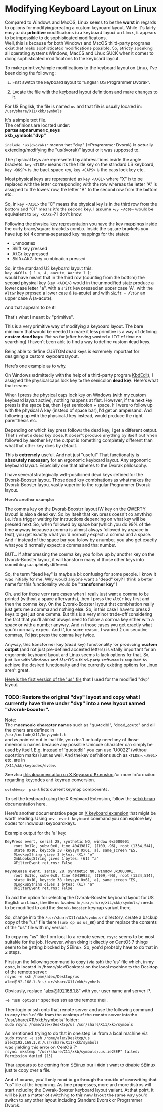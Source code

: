 # Modifying Keyboard Layout on Linux

Compared to Windows and MacOS, Linux seems to be the **worst** in regards to options for modifying/creating a custom keyboard layout. 
While it's fairly easy to do **primitive** modifications to a keyboard layout on Linux, it appears to be impossible to do sophisticated modifications.  
Well, this is because for both Windows and MacOS third-party programs exist that make sophisticated modifications possible. So, strictly speaking all operating systems Windows, MacOS and Linux SUCK when it comes to doing sophisticated modifications to the keyboard layout.

To make primitive/simple modifications to the keyboard layout on Linux, I've been doing the following: 

1) First switch the keyboard layout to "English US Programmer Dvorak".

2) Locate the file with the keyboard layout definitions and make changes to it.

For US English, the file is named `us` and that file is usually located in: `/usr/share/X11/xkb/symbols`

It's a simple text file.  
The definions are located under:  
**partial alphanumeric_keys  
xkb_symbols "dvp"**

`include "us(dvorak)"` means that "dvp" (=Programmer Dvorak) is actually extending/modifying the "us(dvorak)" layout or it was supposed to.

The physical keys are represented by abbreviations inside the angle brackets. `key <TLDE>` means it's the tilde key on the standard US keyboard, `key <BKSP>` is the back space key, `key <CAPS>` is the caps lock key etc. 

Most physical keys are represented as `key <AX01>` where "X" is to be replaced with the letter corresponding with the row whereas the letter "A" is assigned to the lowest row, the letter "B" to the second row from the bottom etc. 

So, in `key <AC01>` the "C" means the physical key is in the third row from the bottom and "01" means it's the second key. I assume `key <AC00>` would be equivalent to `key <CAPS>`? I don't know. 

Following the physical key representation you have the key mappings inside the curly brace/square brackets combo. Inside the square brackets you have (up to) 4 comma-separated key mappings for the states: 

* Unmodified
* Shift key pressed
* AltGr key pressed
* Shift+AltGr key combination pressed

So, in the standard US keyboard layout this:  
`key <AC01> { [ a, A, aacute, Aacute ] };`  
would have meant that in the third row (counting from the bottom) the second physical key (`key <AC01>`) would in the unmodified state produce a lower case letter "a", with a `shift` key pressed an upper case "A", with the `AltGr` key pressed a lower case á (a-acute) and with `Shift + AltGr` an upper case Á (a-acute).

And that appears to be it! 

That's what I meant by "primitive". 

This is a very primitive way of modifying a keyboard layout. The bare minimum that would be needed to make it less primitive is a way of defining **custom dead keys**. But so far (after having wasted a LOT of time on searching) I haven't been able to find a way to define custom dead keys. 

Being able to define CUSTOM dead keys is extremely important for designing a custom keyboard layout. 

Here's one example as to why: 

On Windows (admittedly with the help of a third-party program [KbdEdit](http://www.kbdedit.com)), I assigned the physical caps lock key to the semicolon **dead key**. Here's what that means: 

When I press the physical caps lock key on Windows (with my custom keyboard layout active), nothing happens at first. However, if the next key press is the space bar, then I get semicolon + space. If I were to follow up with the physical A key (instead of space bar), I'd get an ampersand. And following up with the physical J key instead, would produce the right parenthesis etc.

Depending on which key press follows the dead key, I get a different output. That's what a dead key does. It doesn't produce anything by itself but when followed by another key the output is something completely different than what that other key does by default. 

This is **extremely** useful. And not just "useful". That functionality is **absolutely necessary** for an ergonomic keyboard layout. Any ergonomic keyboard layout. Especially one that adheres to the Dvorak philosophy. 

I have several strategically well-positioned dead keys defined for the Dvorak-Booster layout. Those dead key combinations as what makes the Dvorak-Booster layout vastly superior to the regular Programmer Dvorak layout. 

Here's another example: 

The comma key on the Dvorak-Booster layout (W key on the QWERTY layout) is also a dead key. So, by itself that key press doesn't do anything i.e. it's a trigger waiting for instructions depending on what key will be pressed next. So, when followed by space bar (which you do 99% of the time anyway because a comma is almost always followed by a space in text), you get exactly what you'd normally expect: a comma and a space. And if instead of the space bar you follow by a number, you also get exactly what you'd normally expect: a comma and that number. 

BUT... if after pressing the comma key you follow up by another key on the Dvorak-Booster layout, it will transform many of those other keys into something completely different. 

So, the term "dead key" is maybe a bit confusing for some people. I know it was initially for me. Why would anyone want a "dead" key? I think a better name for this functionality would be **"transformer key"**!

Oh, and for those very rare cases when I really just want a comma to be printed (without a space afterwards), then I press the `AltGr` key first and then the comma key. On the Dvorak-Booster layout that combination really just gets me a comma and nothing else. So, in this case I have to press 2 keys to get just one comma. But this is a very minor trade-off considering the fact that you'll almost always need to follow a comma key either with a space or with a number anyway. And in those cases you get exactly what you'd normally expect. And if, for some reason, I wanted 2 consecutive commas, I'd just press the comma key twice.

Anyway, this transformer key (dead key) functionality for producing **custom output** (and not just pre-defined accented letters) is vitally important for an ergonomic keyboard layout and Linux seems to lack options for that. So, just like with Windows and MacOS a third-party software is required to achieve the desired functionality and the currently existing options for Linux aren't great. 

[Here is the first version of the "us" file](us_v1.0) that I used for the modified "dvp" layout. 

### TODO: Restore the original "dvp" layout and copy what I currently have there under "dvp" into a new layout named "dvorak-booster".

Note:  
The **mnemonic character names** such as "quotedbl", "dead_acute" and all the others are defined in  
`/usr/include/X11/keysymdef.h`  
and as pointed out in that file, you don't actually need any of those mnemonic names because any possible Unicode character can simply be used by itself. E.g. instead of "quotedbl" you can use "U0022" (without quotation marks) just as well. And the key definitions such as `<TLDE>`, `<AE01>` etc. are in  
`/X11/xkb/keycodes/evdev`. 

See also [this documentation on X Keyboard Extension](https://www.x.org/wiki/guide/hutterer-kbd/) for more information regarding keycodes and keymap conversion.

`setxkbmap -print` lists current keymap components. 

To set the keyboard using the X Keyboard Extension, follow the [setxkbmap documentation here](https://www.x.org/releases/X11R7.7/doc/man/man1/setxkbmap.1.xhtml).

Here's another documentation page on [X keyboard extension](https://wiki.archlinux.org/index.php/X_keyboard_extension) that might be worth reading. Using `xev -event keyboard` command you can explore key codes for individual keyboard keys. 

Example output for the 'a' key: 

```shell script
KeyPress event, serial 28, synthetic NO, window 0x3000001,
    root 0x17c, subw 0x0, time 40419817, (1109,-96), root:(1334,584),
    state 0x10, keycode 38 (keysym 0x61, a), same_screen YES,
    XLookupString gives 1 bytes: (61) "a"
    XmbLookupString gives 1 bytes: (61) "a"
    XFilterEvent returns: False

KeyRelease event, serial 28, synthetic NO, window 0x3000001,
    root 0x17c, subw 0x0, time 40419933, (1109,-96), root:(1334,584),
    state 0x10, keycode 38 (keysym 0x61, a), same_screen YES,
    XLookupString gives 1 bytes: (61) "a"
    XFilterEvent returns: False
```

To add the option for selecting the Dvorak-Booster keyboard layout for US English on Linux, the file `us` located in `/usr/share/X11/xkb/symbols/` needs to be modified to add the `dvorak-booster` keymap variant there.

So, change into the `/usr/share/X11/xkb/symbols/` directory, create a backup copy of the "us" file there (`sudo cp us us_BK`) and then replace the contents of the "us" file with my version. 

To copy my "us" file from local to a remote server, `rsync` seems to be most suitable for the job. However, when doing it directly on CentOS 7 things seem to be getting blocked by SElinux. So, you'd probably have to do that in 2 steps.

First run the following command to copy (via ssh) the 'us' file 
which, in my case, is located in /home/alex/Desktop/ on the local machine to the Desktop of the remote server:  
`rsync -e ssh /home/alex/Desktop/us alex@192.168.1.8:~/usr/share/X11/xkb/symbols`.

Obviously, replace "alex@192.168.1.8" with your user name and server IP.

`-e "ssh options"` specifies ssh as the remote shell. 

Then login or ssh onto that remote server and use the following command to copy the 'us' file from the desktop of the remote server into the '/usr/share/X11/xkb/symbols/' folder:  
`sudo rsync /home/alex/Desktop/us /usr/share/X11/xkb/symbols`

As mentioned, trying to do that in one step i.e. from a local machine via:  
`sudo rsync -e ssh /home/alex/Desktop/us alex@192.168.1.8:/usr/share/X11/xkb/symbols`  
was yielding this error on CentOS 7:  
`rsync: mkstemp "/usr/share/X11/xkb/symbols/.us.ie2EEP" failed: Permission denied (13)`

That appears to be coming from SElinux but I didn't want to disable SElinux just to copy over a file.

And of course, you'll only need to go through the trouble of overwriting that "us" file at the beginning. As time progresses, more and more distros will start including the Dvorak-Booster keyboard layout variant. At that point, it will be just a matter of switching to this new layout the same way you'd switch to any other layout including Standard Dvorak or Programmer Dvorak. 

